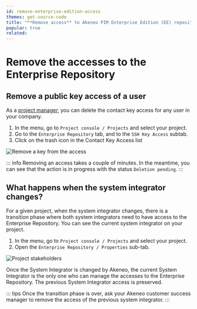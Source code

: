 ```yaml
---
id: remove-enterprise-edition-access
themes: get-source-code
title: "**Remove access** to Akeneo PIM Enterprise Edition (EE) repository"
popular: true
related: 
---
```


# Remove the accesses to the Enterprise Repository

## Remove a public key access of a user

As a [project manager](manage-project-managers.html), you can delete the contact key access for any user in your company.

1. In the menu, go to `Project console / Projects` and select your project.
2. Go to the `Enterprise Repository` tab, and to the `SSH Key Access` subtab.
3. Click on the trash icon in the Contact Key Access list

![Remove a key from the access](../img/remove_key_access.png)

::: info
Removing an access takes a couple of minutes.
In the meantime, you can see that the action is in progress with the status `Deletion pending`.
:::

## What happens when the system integrator changes?

For a given project, when the system integrator changes, there is a transition phase where both system integrators need to have access to the Enterprise Repository.
You can see the current system integrator on your project. 

1. In the menu, go to `Project console / Projects` and select your project.
2. Open the `Enterprise Repository / Properties` sub-tab.

![Project stakeholders](../img/stakeholders_tab.png)

Once the System Integrator is changed by Akeneo, the current System Integrator is the only one who can manage the accesses to the Enterprise Repository.
The previous System Integrator access is preserved.

::: tips
Once the transition phase is over, ask your Akeneo customer success manager to remove the access of the previous system integrator.
:::
